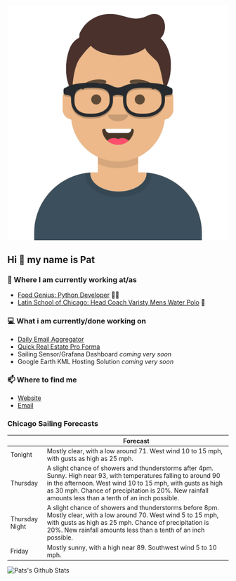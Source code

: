[![Social banner for p-j-falconer](https://raw.githubusercontent.com/P-J-FALCONER/P-J-FALCONER/master/assets/avataaars.svg)](https://patfalconer.com/)
## Hi :wave: my name is Pat

### 💼 Where I am currently working at/as
- [Food Genius: Python Developer](https://getfoodgenius.com/) 🍔🐍
- [Latin School of Chicago: Head Coach Varisty Mens Water Polo](https://www.latinschool.org/) 🤽


### 💻 What i am currently/done working on
 - [Daily Email Aggregator](https://github.com/P-J-FALCONER/dott_daily_mail)
 - [Quick Real Estate Pro Forma](https://github.com/P-J-FALCONER/henry)
 - Sailing Sensor/Grafana Dashboard *coming very soon*
 - Google Earth KML Hosting Solution *coming very soon*

### 📫 Where to find me
 - [Website](https://patfalconer.com/)
 - [Email](mailto:patrick.j.falconer@gmail.com)


### Chicago Sailing Forecasts
|   | Forecast  |
|---|---|
| Tonight | Mostly clear, with a low around 71. West wind 10 to 15 mph, with gusts as high as 25 mph. |
| Thursday | A slight chance of showers and thunderstorms after 4pm. Sunny. High near 93, with temperatures falling to around 90 in the afternoon. West wind 10 to 15 mph, with gusts as high as 30 mph. Chance of precipitation is 20%. New rainfall amounts less than a tenth of an inch possible. |
| Thursday Night | A slight chance of showers and thunderstorms before 8pm. Mostly clear, with a low around 70. West wind 5 to 15 mph, with gusts as high as 25 mph. Chance of precipitation is 20%. New rainfall amounts less than a tenth of an inch possible. |
| Friday | Mostly sunny, with a high near 89. Southwest wind 5 to 10 mph. |

![Pats's Github Stats](https://github-readme-stats.vercel.app/api?username=p-j-falconer&show_icons=true&theme=radical)
